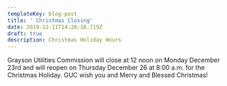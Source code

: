 ```yaml
---
templateKey: blog-post
title: ' Christmas Closing'
date: 2019-12-11T14:28:18.719Z
draft: true
description: Christmas Holiday Hours
---
```

Grayson Utilities Commission will close at 12 noon on Monday December 23rd and will reopen on Thursday December 26 at 8:00 a.m. for the Christmas Holiday.  GUC wish you and Merry and Blessed Christmas!

